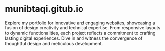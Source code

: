 # munibtaqi.gitub.io
 Explore my portfolio for innovative and engaging websites, showcasing a fusion of design creativity and technical expertise. From responsive layouts to dynamic functionalities, each project reflects a commitment to crafting lasting digital experiences. Dive in and witness the convergence of thoughtful design and meticulous development.

